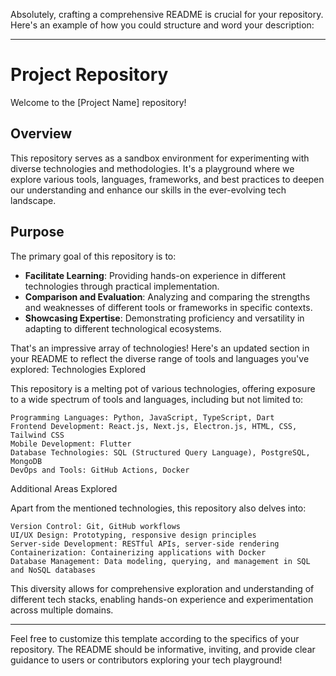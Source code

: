 Absolutely, crafting a comprehensive README is crucial for your repository. Here's an example of how you could structure and word your description:

---

# Project Repository

Welcome to the [Project Name] repository!

## Overview
This repository serves as a sandbox environment for experimenting with diverse technologies and methodologies. It's a playground where we explore various tools, languages, frameworks, and best practices to deepen our understanding and enhance our skills in the ever-evolving tech landscape.

## Purpose
The primary goal of this repository is to:

- **Facilitate Learning**: Providing hands-on experience in different technologies through practical implementation.
- **Comparison and Evaluation**: Analyzing and comparing the strengths and weaknesses of different tools or frameworks in specific contexts.
- **Showcasing Expertise**: Demonstrating proficiency and versatility in adapting to different technological ecosystems.

That's an impressive array of technologies! Here's an updated section in your README to reflect the diverse range of tools and languages you've explored:
Technologies Explored

This repository is a melting pot of various technologies, offering exposure to a wide spectrum of tools and languages, including but not limited to:

    Programming Languages: Python, JavaScript, TypeScript, Dart
    Frontend Development: React.js, Next.js, Electron.js, HTML, CSS, Tailwind CSS
    Mobile Development: Flutter
    Database Technologies: SQL (Structured Query Language), PostgreSQL, MongoDB
    DevOps and Tools: GitHub Actions, Docker

Additional Areas Explored

Apart from the mentioned technologies, this repository also delves into:

    Version Control: Git, GitHub workflows
    UI/UX Design: Prototyping, responsive design principles
    Server-side Development: RESTful APIs, server-side rendering
    Containerization: Containerizing applications with Docker
    Database Management: Data modeling, querying, and management in SQL and NoSQL databases

This diversity allows for comprehensive exploration and understanding of different tech stacks, enabling hands-on experience and experimentation across multiple domains.





---

Feel free to customize this template according to the specifics of your repository. The README should be informative, inviting, and provide clear guidance to users or contributors exploring your tech playground!
